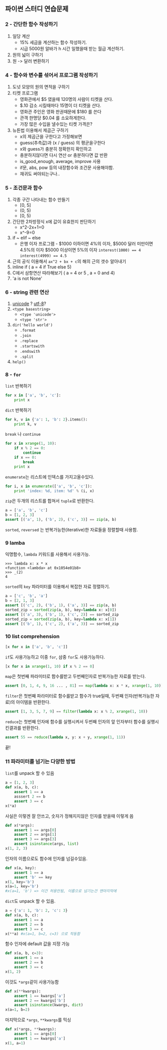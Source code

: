 파이썬 스터디 연습문제
---------------------

### 2 - 간단한 함수 작성하기

 1. 일당 계산
    - 15% 세금을 계산하는 함수 작성하기.
    - 시급 5000원 알바가 h 시간 일했을때 받는 월급 계산하기.
 2. 원의 넓이 구하기
 3. 원 -> 달러 변환하기

### 4 - 함수와 변수를 섞어서 프로그램 작성하기
 1. 도넛 모양의 원의 면적을 구하기
 2. 티켓 프로그램
    * 영화관에서 $5 였을때 120명의 사람이 티켓을 산다.
    * $.10 감소 시킬때마다 15명이 더 티켓을 산다.
    * 영화관 주인은 영화 판권때문에 $180 를 쓴다
    * 관객 한명당 $0.04 를 소요하게한다.
    * 가장 많은 수입을 낼수있는 티켓 가격은?
 3. 뉴튼법 이용해서 제곱근 구하기
    * x의 제곱근을 구한다고 가정해보면
    * guess(추측값)과 (x / guess) 의 평균을구한다
    * x와 guess가 충분히 정확한지 확인하고
    * 충분하지않다면 다시 연산 or 충분하다면 값 반환
    * is_good_enough, average, improve 사용
    * if문, abs, pow 등의 내장함수와 조건문 사용해야함.
    * 재귀도 써야되는구나..

### 5 - 조건문과 함수

 1. 각종 구간 나타내는 함수 만들기
    * [0, 5]
    * (0, 5)
    * [0, 5)
 2. 간단한 2차방정식 x에 값이 유효한지 판단하기
    * x^2-2x+1=0
    * x^-9=0
 3. if ~ elif ~ else
    * 은행 이자 프로그램 - $1000 이하이면 4%의 이자, $5000 달러 미만이면 4.5%의 이자 $5000 이상이면 5%의 이자
    `interest(1000) == 4`
    `interest(4999) == 4.5`
 4. 근의 공식 이용해서 `ax^2 + bx + c`의 해의 근의 갯수 알아내기
 5. inline if ( a =  4 if True else 5)
 6. C에서 삼항연산 따라해보기 ( a =  4 or 5 , a = 0 and 4)
 7. 'a is not None'

### 6 - string 관련 연산

 1. [unicode][what-is-unicode] ? [utf-8][wiki-utf8]?
 2. `<type basestring>`
    * `<type 'unicode'>`
    * `<type 'str'>`
 3. `dir('hello world')`
    * `.format`
    * `.join`
    * `.replace`
    * `.startswith`
    * `.endswith`
    * `.split`
 4. `help()`

### 8 - `for`

`list` 반복하기

```python
for x in ['a', 'b', 'c']:
    print x
```

`dict` 반복하기

```python
for k, v in {'a': 1, 'b': 2}.items():
    print k, v
````

`break` 나 `continue`

```python
for x in xrange(1, 10):
    if x % 2 == 0:
        continue
    if x == 0:
        break
    print x
```

`enumerate`는 리스트에 인덱스를 가지고올수있다.


```python
for i, x in enumerate(['a', 'b', 'c']):
    print 'index: %d, item: %d' % (i, x)
```

`zip`은 두개의 리스트를 합쳐서 `tuple`로 반환한다.

```python
a = ['a', 'b', 'c']
b = [1, 2, 3]
assert [('a', 1), ('b', 2), ('c', 3)] == zip(a, b)
```

`sorted`, `reversed` 는 반복가능한(iterative)한 자료들을 정렬할때 사용함.

### 9 lamba

익명함수, `lambda` 키워드를 사용해서 사용가능.

```
>>> lambda x: x * x
<function <lambda> at 0x1054e01b8>
>>> _(2)
4
```

`sorted`의 `key` 파라미터를 이용해서 복잡한 자료 정렬하기.


```python
a = ['c', 'b', 'a']
b = [2, 1, 3]
assert [('c', 2), ('b', 1), ('a', 3)] == zip(a, b)
sorted_zip = sorted(zip(a, b), key=lambda x: x[0])
assert [('a', 3), ('b', 1), ('c', 2)] == sorted_zip
sorted_zip = sorted(zip(a, b), key=lambda x: x[1])
assert [('b', 1), ('c', 2), ('a', 3)] == sorted_zip
```

### 10 list comprehension

```python
[x for x in ['a', 'b', 'c']]
```

`if`도 사용가능하고 이중 `for`, 삼중 `for`도 사용가능하다.

```python
[x for x in xrange(1, 10) if x % 2 == 0]
```

`map`은 첫번째 파라미터로 함수를받고 두번째인자로 반복가능한 자료를 받는다.

```python
assert [0, 1, 4, 9, 16 ... , 81] == map(lambda x: x * x, xrange(1, 10))
```

`filter`은 첫번째 파라미터로 함수를받고 함수가 true일때,
두번째 인자(반복가능한 자료)의 아이템을 반환한다.

```python
assert [1, 3, 5, 7, 9] == filter(lambda x: x % 2, xrange(1, 10))
```

`reduce`는 첫번째 인자에 함수를 실행시켜서 두번째 인자의 앞
인자부터 함수를 실행시킨결과를 반환한다.

```python
assert 55 == reduce(lambda x, y: x + y, xrange(1, 11))
```

끝!


### 11 파라미터를 넘기는 다양한 방법

`list`를 unpack 할 수 있음

```python
a = [1, 2, 3]
def x(a, b, c):
    assert 1 == a
    asssert 2 == b
    assert 3 == c
x(*a)
```

사실은 이렇겐 잘 안쓰고, 숫자가 정해지지않은 인자를 받을때 이렇게 씀

```python
def x(*args):
    assert 1 == args[0]
    assert 2 == args[1]
    assert 3 == args[3]
    assert isinstance(args, list)
x(1, 2, 3)
```

인자의 이름으로도 함수에 인자를 넘길수있음.

```python
def x(a, key):
    assert 1 == a
    assert 'b' == key
x(1, key='b')
x(a=1, key='b')
#x(a=1, 'b') => 이건 허용안됨, 이름으로 넘기는건 맨마지막에
```

`dict`도 unpack 할 수 있음.

```python
a = {'a': 1, 'b': 2, 'c': 3}
def x(a, b, c):
    assert 1 == a
    assert 2 == b
    assert 3 == c
x(**a) #x(a=1, b=2, c=3) 으로 작동함
```

함수 인자에 default 값을 지정 가능

```python
def x(a, b, c=3):
    assert 1 == a
    assert 2 == b
    assert 3 == c
x(1, 2)
```

이것도 `*args`같이 사용가능함

```python
def x(**kwargs):
    assert 1 == kwargs['a']
    assert 2 == kwargs['b']
    assert isinstance(kwargs, dict)
x(a=1, b=2)
```

마지막으로 `*args`, `**kwargs`를 믹싱

```python
def x(*args, **kwargs):
    assert 1 == args[0]
    assert 1 == kwargs['a']
x(1, a=1)
```


 [what-is-unicode]: http://www.unicode.org/standard/translations/korean.html
 [wiki-utf8]: http://en.wikipedia.org/wiki/UTF-8
